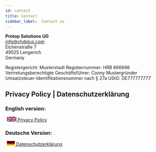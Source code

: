```yaml
---
id: contact
title: Contact
sidebar_label:  Contact us
---
```


**Protop Solutions UG**<br>
info@vhdplus.com<br>
Eichenstraße 7<br>
49525 Lengerich<br>
Germany

Registergericht: Musterstadt
Registernummer: HRB 666666
Vertretungsberechtigte Geschäftsführer: Conny Mustergründer
Umsatzsteuer-Identifikationsnummer nach § 27a UStG:
DE777777777

## Privacy Policy | Datenschutzerklärung

### English version:
<a href="/docs/privacy"><img src="/docs/assets/contact/britain_flag.svg"
     alt="Britain flag"
     style="display: inline-block; height: 15px; margin-left: 5px" /> Privacy Policy</a>


### Deutsche Version:
<a href="/docs/privacy_de"><img src="/docs/assets/contact/german_flag.svg"
     alt="German flag"
     style="display: inline-block; height: 15px; margin-left: 5px" /> Datenschutzerklärung</a>


